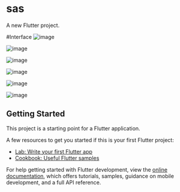 # sas

A new Flutter project.

#Interface
![image](https://github.com/user-attachments/assets/ba4c0fc3-a130-4a09-a500-b87171dc1bf0)

![image](https://github.com/user-attachments/assets/8a53616e-6b3c-4948-8008-4be8d9e4026b)


![image](https://github.com/user-attachments/assets/4cbbf988-2659-4ffc-9b1d-67f38e9d87fd)



![image](https://github.com/user-attachments/assets/938545fa-0644-4d90-be8f-4f2e78fbe683)


![image](https://github.com/user-attachments/assets/c0f770ae-06d5-419d-add8-16aac7ec3a7a)


![image](https://github.com/user-attachments/assets/18f73977-17eb-4dee-b95f-ff2344197a95)






## Getting Started

This project is a starting point for a Flutter application.

A few resources to get you started if this is your first Flutter project:

- [Lab: Write your first Flutter app](https://docs.flutter.dev/get-started/codelab)
- [Cookbook: Useful Flutter samples](https://docs.flutter.dev/cookbook)

For help getting started with Flutter development, view the
[online documentation](https://docs.flutter.dev/), which offers tutorials,
samples, guidance on mobile development, and a full API reference.
